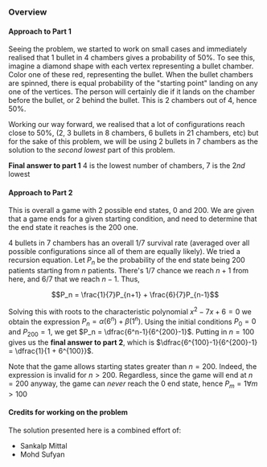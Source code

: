 ### Overview

#### Approach to Part 1

Seeing the problem, we started to work on small cases and immediately realised that $1$ bullet in $4$ chambers gives a probability of $50\%$. To see this, imagine a diamond shape with each vertex representing a bullet chamber. Color one of these red, representing the bullet. When the bullet chambers are spinned, there is equal probability of the "starting point" landing on any one of the vertices. The person will certainly die if it lands on the chamber before the bullet, or 2 behind the bullet. This is $2$ chambers out of $4$, hence $50 \%$.

Working our way forward, we realised that a lot of configurations reach close to $50\%$, ($2$, $3$ bullets in $8$ chambers, $6$ bullets in $21$ chambers, etc) but for the sake of this problem, we will be using $2$ bullets in $7$ chambers as the solution to the *second lowest* part of this problem.

**Final answer to part 1** $4$ is the lowest number of chambers, $7$ is the $2nd$ lowest

#### Approach to Part 2

This is overall a game with 2 possible end states, $0$ and $200$. We are given that a game ends for a given starting condition, and need to determine that the end state it reaches is the $200$ one.

$4$ bullets in $7$ chambers has an overall $1/7$ survival rate (averaged over all possible configurations since all of them are equally likely). We tried a recursion equation. Let $P_n$ be the probability of the end state being $200$ patients starting from $n$ patients. There's $1/7$ chance we reach $n+1$ from here, and $6/7$ that we reach $n-1$. Thus,

$$P_n = \frac{1}{7}P_{n+1} + \frac{6}{7}P_{n-1}$$

Solving this with roots to the characteristic polynomial $x^2 - 7x + 6 = 0$ we obtain the expression $P_n = \alpha(6^n) + \beta(1^n)$. Using the initial conditions $P_0 = 0$ and $P_{200} = 1$, we get $P_n = \dfrac{6^n-1}{6^{200}-1}$. Putting in $n = 100$ gives us the **final answer to part 2**,  which is $\dfrac{6^{100}-1}{6^{200}-1} = \dfrac{1}{1 + 6^{100}}$.


Note that the game allows starting states greater than $n = 200$. Indeed, the expression is invalid for $n > 200$. Regardless, since the game will end at $n = 200$ anyway, the game can *never* reach the $0$ end state, hence $P_m = 1 \forall m>100$

#### Credits for working on the problem
The solution presented here is a combined effort of:
- Sankalp Mittal
- Mohd Sufyan